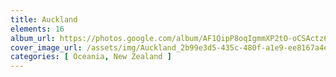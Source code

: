 ```yaml
---
title: Auckland
elements: 16
album_url: https://photos.google.com/album/AF1QipP8oqIgmmXP2tO-oCSActz6POoa7mMHp2qxCaKr
cover_image_url: /assets/img/Auckland_2b99e3d5-435c-480f-a1e9-ee8167a4e755.jpg
categories: [ Oceania, New Zealand ]
---
```

